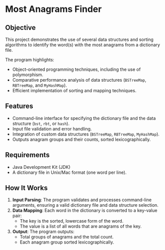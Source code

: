 # Most Anagrams Finder

## Objective
This project demonstrates the use of several data structures and sorting algorithms to identify the word(s) with the most anagrams from a dictionary file.

The program highlights:
- Object-oriented programming techniques, including the use of polymorphism.
- Comparative performance analysis of data structures (`BSTreeMap`, `RBTreeMap`, and `MyHashMap`).
- Efficient implementation of sorting and mapping techniques.

## Features
- Command-line interface for specifying the dictionary file and the data structure (`bst`, `rbt`, or `hash`).
- Input file validation and error handling.
- Integration of custom data structures (`BSTreeMap`, `RBTreeMap`, `MyHashMap`).
- Outputs anagram groups and their counts, sorted lexicographically.

## Requirements
- Java Development Kit (JDK)
- A dictionary file in Unix/Mac format (one word per line).

## How It Works
1. **Input Parsing**: The program validates and processes command-line arguments, ensuring a valid dictionary file and data structure selection.
2. **Data Mapping**: Each word in the dictionary is converted to a key-value pair:
   - The key is the sorted, lowercase form of the word.
   - The value is a list of all words that are anagrams of the key.
3. **Output**: The program outputs:
   - Total groups of anagrams and the total count.
   - Each anagram group sorted lexicographically.

